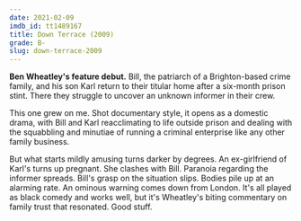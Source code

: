 ```yaml
---
date: 2021-02-09
imdb_id: tt1489167
title: Down Terrace (2009)
grade: B-
slug: down-terrace-2009
---
```


**Ben Wheatley's feature debut.** Bill, the patriarch of a Brighton-based crime family, and his son Karl return to their titular home after a six-month prison stint. There they struggle to uncover an unknown informer in their crew.

<!-- end -->

This one grew on me. Shot documentary style, it opens as a domestic drama, with Bill and Karl reacclimating to life outside prison and dealing with the squabbling and minutiae of running a criminal enterprise like any other family business.

But what starts mildly amusing turns darker by degrees. An ex-girlfriend of Karl's turns up pregnant. She clashes with Bill. Paranoia regarding the informer spreads. Bill's grasp on the situation slips. Bodies pile up at an alarming rate. An ominous warning comes down from London. It's all played as black comedy and works well, but it's Wheatley's biting commentary on family trust that resonated. Good stuff.